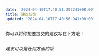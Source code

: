```yaml
---
date: '2024-04-10T17:40:51.392241+08:00'
title: 建议反馈
updated: '2024-04-10T17:40:56.941+08:00'
---
```

你可以将你想要提交的建议写在下方哦！

```
```
*建议可以是任何方面的哦*
